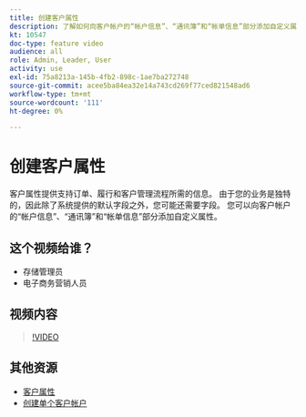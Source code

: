 ```yaml
---
title: 创建客户属性
description: 了解如何向客户帐户的“帐户信息”、“通讯簿”和“帐单信息”部分添加自定义属性。
kt: 10547
doc-type: feature video
audience: all
role: Admin, Leader, User
activity: use
exl-id: 75a8213a-145b-4fb2-898c-1ae7ba272748
source-git-commit: acee5ba84ea32e14a743cd269f77ced821548ad6
workflow-type: tm+mt
source-wordcount: '111'
ht-degree: 0%

---
```


# 创建客户属性

客户属性提供支持订单、履行和客户管理流程所需的信息。 由于您的业务是独特的，因此除了系统提供的默认字段之外，您可能还需要字段。 您可以向客户帐户的“帐户信息”、“通讯簿”和“帐单信息”部分添加自定义属性。

## 这个视频给谁？

- 存储管理员
- 电子商务营销人员

## 视频内容

>[!VIDEO](https://video.tv.adobe.com/v/343661?quality=12&learn=on)

## 其他资源

- [客户属性](https://docs.magento.com/user-guide/stores/attributes-customer.html)
- [创建单个客户帐户](https://docs.magento.com/user-guide/customers/account-create.html)

